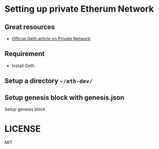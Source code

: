 # Setting up private Etherum Network

## Great resources

- [Official Geth article on Private Network](https://github.com/ethereum/go-ethereum/wiki/Private-network)

## Requirement

- Install Geth

## Setup a directory `~/eth-dev/`



## Setup genesis block with genesis.json

Setup genesis block


# LICENSE
MIT